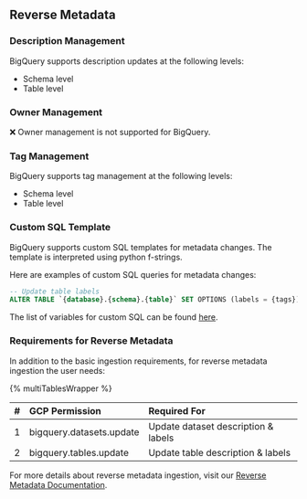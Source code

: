 ## Reverse Metadata



### Description Management

BigQuery supports description updates at the following levels:
- Schema level
- Table level

### Owner Management

❌ Owner management is not supported for BigQuery.

### Tag Management

BigQuery supports tag management at the following levels:
- Schema level
- Table level

### Custom SQL Template

BigQuery supports custom SQL templates for metadata changes. The template is interpreted using python f-strings.

Here are examples of custom SQL queries for metadata changes:

```sql
-- Update table labels
ALTER TABLE `{database}.{schema}.{table}` SET OPTIONS (labels = {tags});
```

The list of variables for custom SQL can be found [here](/applications/reverse-metadata#custom-sql-template).

### Requirements for Reverse Metadata

In addition to the basic ingestion requirements, for reverse metadata ingestion the user needs:

{% multiTablesWrapper %}

| #    | GCP Permission                | Required For            |
| :--- | :---------------------------- | :---------------------- |
| 1    | bigquery.datasets.update         | Update dataset description & labels      |
| 2    | bigquery.tables.update           | Update table description & labels      |


For more details about reverse metadata ingestion, visit our [Reverse Metadata Documentation](/applications/reverse-metadata).
